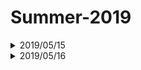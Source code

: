 # Summer-2019

<details>
<summary>2019/05/15</summary>
<br>10:30-13:30 : Artificial Intelligence <a href="https://ocw.mit.edu/courses/electrical-engineering-and-computer-science/6-034-artificial-intelligence-fall-2010/lecture-videos/lecture-7-constraints-interpreting-line-drawings/">Lecture 7</a>
<br>14:00-15:00 : Artificial Intelligence <a href="https://ocw.mit.edu/courses/electrical-engineering-and-computer-science/6-034-artificial-intelligence-fall-2010/mega-recitation-videos/mega-recitation-2-basic-search-optimal-search/">Mega-Recitation 2</a>
<br>16:00-17:00 : Artificial Intelligence <a href="https://ocw.mit.edu/courses/electrical-engineering-and-computer-science/6-034-artificial-intelligence-fall-2010/mega-recitation-videos/mega-recitation-3-games-minimax-alpha-beta/">Mega-Recitation 3</a>
<br>17:30-19:30 : Artificial Intelligence <a href="https://ocw.mit.edu/courses/electrical-engineering-and-computer-science/6-034-artificial-intelligence-fall-2010/lecture-videos/lecture-8-constraints-search-domain-reduction/">Lecture 8</a>
</details>
<details>
<summary>2019/05/16</summary>
<br>09:00-10:10 : Artificial Intelligence <a href="https://ocw.mit.edu/courses/electrical-engineering-and-computer-science/6-034-artificial-intelligence-fall-2010/lecture-videos/lecture-9-constraints-visual-object-recognition/">Lecture 9</a>
<br>11:00-12:30 : Artificial Intelligence <a href="https://ocw.mit.edu/courses/electrical-engineering-and-computer-science/6-034-artificial-intelligence-fall-2010/lecture-videos/lecture-10-introduction-to-learning-nearest-neighbors/">Lecture 10</a>
<br>16:00-18:00 : Artificial Intelligence <a href="https://ocw.mit.edu/courses/electrical-engineering-and-computer-science/6-034-artificial-intelligence-fall-2010/lecture-videos/lecture-11-learning-identification-trees-disorder/">Lecture 11</a>
<br>19:00-20:00 : Artificial Intelligence <a href="https://www.bilibili.com/video/av17963543/?p=12">Lecture 12(2010)</a> Just vedio.
<br>20:30-21:30 : Deeplizard <a href="http://deeplizard.com/learn/video/v5cngxo4mIg">PyTorch 1</a> and <a href="http://deeplizard.com/learn/video/gZmobeGL0Yg">Deep Learning 1</a> 
</details>
